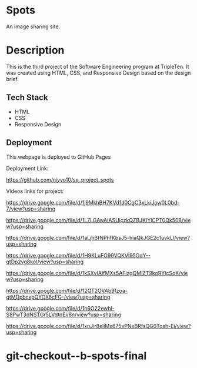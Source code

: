 # Spots

An image sharing site.

# Description

This is the third project of the Software Engineering program at TripleTen. It was created using HTML, CSS, and Responsive Design based on the design brief.

## Tech Stack

- HTML
- CSS
- Responsive Design

## Deployment

This webpage is deployed to GitHub Pages

Deployment Link:

https://github.com/niyvo10/se_project_spots

Videos links for project:

https://drive.google.com/file/d/1j9MkhBH7KVd1d0CgC3xLkiJow0L0bd-7/view?usp=sharing

https://drive.google.com/file/d/1L7LGAwAiASUjczkQZBJKIYlCPT0Qk508/view?usp=sharing

https://drive.google.com/file/d/1aLjhBfNPhfKbsJ5-hiaQkJGE2c1uvkLl/view?usp=sharing

https://drive.google.com/file/d/1H9KLuFG99VQKVl95GdY--qtDp2vg8koI/view?usp=sharing

https://drive.google.com/file/d/1kSXvIAIfMXs5AFizgQMlZT9koRYIcSoK/view?usp=sharing

https://drive.google.com/file/d/12QT2OVAb9fzoa-gtMDpbcxpQYOX6cFG-/view?usp=sharing

https://drive.google.com/file/d/1h6O22ewhl-S8PwT3dNSTGr5LVdtdEv8n/view?usp=sharing

https://drive.google.com/file/d/1xnJir8eliMx675vPNxBRfsQG6Tosh-Ej/view?usp=sharing
# git-checkout--b-spots-final
